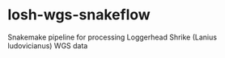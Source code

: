 # losh-wgs-snakeflow
Snakemake pipeline for processing Loggerhead Shrike (Lanius ludovicianus) WGS data
